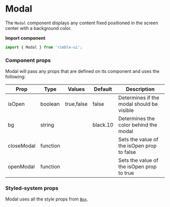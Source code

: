 # Modal

The `Modal` component displays any content fixed positioned in the screen center with a background color.

**Import component**

```jsx
import { Modal } from 'rimble-ui';
```

<!-- STORY -->

### Component props

Modal will pass any props that are defined on its component and uses the following:

| Prop       | Type     | Values     | Default  | Description                                |
| ---------- | -------- | ---------- | -------- | ------------------------------------------ |
| isOpen     | boolean  | true,false | false    | Determines if the modal should be visible  |
| bg         | string   |            | black.10 | Determines the color behind the modal      |
| closeModal | function |            |          | Sets the value of the isOpen prop to false |
| openModal  | function |            |          | Sets the value of the isOpen prop to true  |

### Styled-system props

Modal uses all the style props from [`Box`](https://consensys.github.io/rimble-ui/?path=/story/components-layout-box--documentation).

